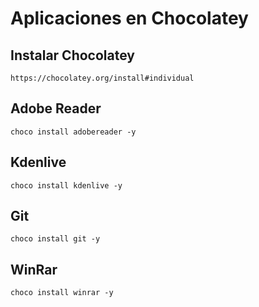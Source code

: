 # Aplicaciones en Chocolatey

## Instalar Chocolatey

~~~~ batch
https://chocolatey.org/install#individual
~~~~

## Adobe Reader

~~~~ batch
choco install adobereader -y
~~~~

## Kdenlive

~~~~ batch
choco install kdenlive -y
~~~~

## Git

~~~~ batch
choco install git -y
~~~~

## WinRar

~~~~ batch
choco install winrar -y
~~~~
